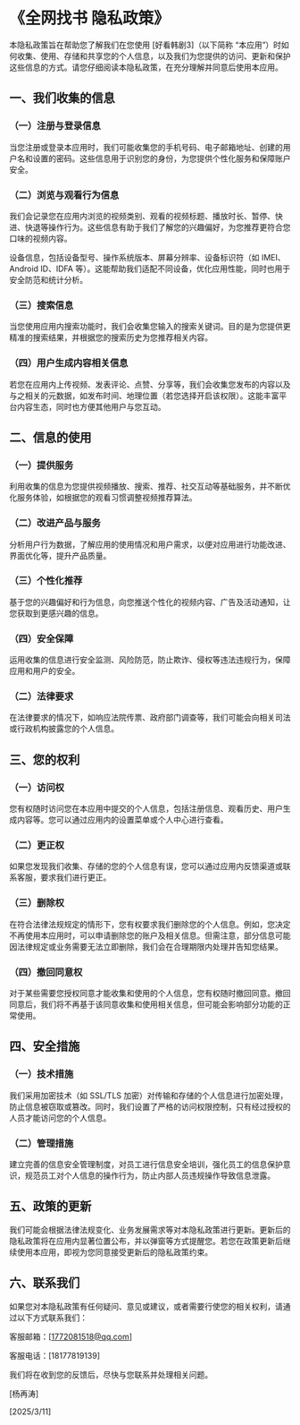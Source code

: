 # 《全网找书 隐私政策》

本隐私政策旨在帮助您了解我们在您使用 [好看韩剧3]（以下简称 “本应用”）时如何收集、使用、存储和共享您的个人信息，以及我们为您提供的访问、更新和保护这些信息的方式。请您仔细阅读本隐私政策，在充分理解并同意后使用本应用。

## 一、我们收集的信息

### （一）注册与登录信息

当您注册或登录本应用时，我们可能收集您的手机号码、电子邮箱地址、创建的用户名和设置的密码。这些信息用于识别您的身份，为您提供个性化服务和保障账户安全。

### （二）浏览与观看行为信息

我们会记录您在应用内浏览的视频类别、观看的视频标题、播放时长、暂停、快进、快退等操作行为。这些信息有助于我们了解您的兴趣偏好，为您推荐更符合您口味的视频内容。

设备信息，包括设备型号、操作系统版本、屏幕分辨率、设备标识符（如 IMEI、Android ID、IDFA 等）。这能帮助我们适配不同设备，优化应用性能，同时也用于安全防范和统计分析。

### （三）搜索信息

当您使用应用内搜索功能时，我们会收集您输入的搜索关键词。目的是为您提供更精准的搜索结果，并根据您的搜索历史为您推荐相关内容。

### （四）用户生成内容相关信息

若您在应用内上传视频、发表评论、点赞、分享等，我们会收集您发布的内容以及与之相关的元数据，如发布时间、地理位置（若您选择开启该权限）。这能丰富平台内容生态，同时也方便其他用户与您互动。

## 二、信息的使用

### （一）提供服务

利用收集的信息为您提供视频播放、搜索、推荐、社交互动等基础服务，并不断优化服务体验，如根据您的观看习惯调整视频推荐算法。

### （二）改进产品与服务

分析用户行为数据，了解应用的使用情况和用户需求，以便对应用进行功能改进、界面优化等，提升产品质量。

### （三）个性化推荐

基于您的兴趣偏好和行为信息，向您推送个性化的视频内容、广告及活动通知，让您获取到更感兴趣的信息。

### （四）安全保障

运用收集的信息进行安全监测、风险防范，防止欺诈、侵权等违法违规行为，保障应用和用户的安全。

### （二）法律要求

在法律要求的情况下，如响应法院传票、政府部门调查等，我们可能会向相关司法或行政机构披露您的个人信息。

## 三、您的权利

### （一）访问权

您有权随时访问您在本应用中提交的个人信息，包括注册信息、观看历史、用户生成内容等。您可以通过应用内的设置菜单或个人中心进行查看。

### （二）更正权

如果您发现我们收集、存储的您的个人信息有误，您可以通过应用内反馈渠道或联系客服，要求我们进行更正。

### （三）删除权

在符合法律法规规定的情形下，您有权要求我们删除您的个人信息。例如，您决定不再使用本应用时，可以申请删除您的账户及相关信息。但需注意，部分信息可能因法律规定或业务需要无法立即删除，我们会在合理期限内处理并告知您结果。

### （四）撤回同意权

对于某些需要您授权同意才能收集和使用的个人信息，您有权随时撤回同意。撤回同意后，我们将不再基于该同意收集和使用相关信息，但可能会影响部分功能的正常使用。

## 四、安全措施

### （一）技术措施

我们采用加密技术（如 SSL/TLS 加密）对传输和存储的个人信息进行加密处理，防止信息被窃取或篡改。同时，我们设置了严格的访问权限控制，只有经过授权的人员才能访问您的个人信息。

### （二）管理措施

建立完善的信息安全管理制度，对员工进行信息安全培训，强化员工的信息保护意识，规范员工对个人信息的操作行为，防止内部人员违规操作导致信息泄露。

## 五、政策的更新

我们可能会根据法律法规变化、业务发展需求等对本隐私政策进行更新。更新后的隐私政策将在应用内显著位置公布，并以弹窗等方式提醒您。若您在政策更新后继续使用本应用，即视为您同意接受更新后的隐私政策约束。

## 六、联系我们

如果您对本隐私政策有任何疑问、意见或建议，或者需要行使您的相关权利，请通过以下方式联系我们：

客服邮箱：\[1772081518@qq.com]

客服电话：\[18177819139]

我们将在收到您的反馈后，尽快与您联系并处理相关问题。

\[杨再涛]

\[2025/3/11]